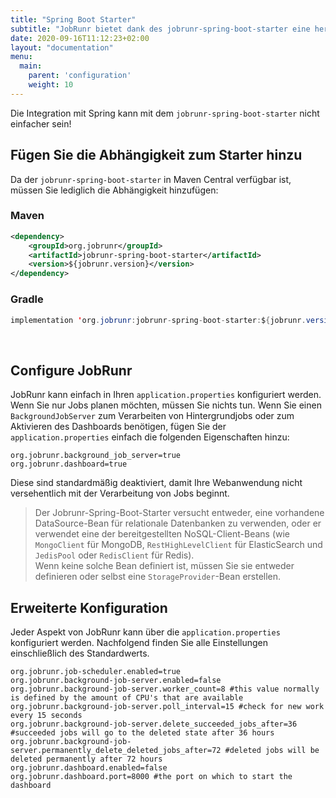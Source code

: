```yaml
---
title: "Spring Boot Starter"
subtitle: "JobRunr bietet dank des jobrunr-spring-boot-starter eine hervorragende Spring-unterstützung."
date: 2020-09-16T11:12:23+02:00
layout: "documentation"
menu: 
  main: 
    parent: 'configuration'
    weight: 10
---
```

Die Integration mit Spring kann mit dem `jobrunr-spring-boot-starter` nicht einfacher sein!

## Fügen Sie die Abhängigkeit zum Starter hinzu
Da der `jobrunr-spring-boot-starter` in Maven Central verfügbar ist, müssen Sie lediglich die Abhängigkeit hinzufügen:
### Maven
```xml
<dependency> 
    <groupId>org.jobrunr</groupId> 
    <artifactId>jobrunr-spring-boot-starter</artifactId> 
    <version>${jobrunr.version}</version> 
</dependency>
```

### Gradle
```java
implementation 'org.jobrunr:jobrunr-spring-boot-starter:${jobrunr.version}'
```
<br/>

## Configure JobRunr
JobRunr kann einfach in Ihren `application.properties` konfiguriert werden. Wenn Sie nur Jobs planen möchten, müssen Sie nichts tun. Wenn Sie einen `BackgroundJobServer` zum Verarbeiten von Hintergrundjobs oder zum Aktivieren des Dashboards benötigen, fügen Sie der `application.properties` einfach die folgenden Eigenschaften hinzu:

```
org.jobrunr.background_job_server=true
org.jobrunr.dashboard=true
```

Diese sind standardmäßig deaktiviert, damit Ihre Webanwendung nicht versehentlich mit der Verarbeitung von Jobs beginnt.


> Der Jobrunr-Spring-Boot-Starter versucht entweder, eine vorhandene DataSource-Bean für relationale Datenbanken zu verwenden, oder er verwendet eine der bereitgestellten NoSQL-Client-Beans (wie `MongoClient` für MongoDB, `RestHighLevelClient` für ElasticSearch und `JedisPool` oder `RedisClient` für Redis). <br/>
> Wenn keine solche Bean definiert ist, müssen Sie sie entweder definieren oder selbst eine `StorageProvider`-Bean erstellen.

## Erweiterte Konfiguration
Jeder Aspekt von JobRunr kann über die `application.properties` konfiguriert werden. Nachfolgend finden Sie alle Einstellungen einschließlich des Standardwerts.

```
org.jobrunr.job-scheduler.enabled=true
org.jobrunr.background-job-server.enabled=false
org.jobrunr.background-job-server.worker_count=8 #this value normally is defined by the amount of CPU's that are available
org.jobrunr.background-job-server.poll_interval=15 #check for new work every 15 seconds
org.jobrunr.background-job-server.delete_succeeded_jobs_after=36 #succeeded jobs will go to the deleted state after 36 hours
org.jobrunr.background-job-server.permanently_delete_deleted_jobs_after=72 #deleted jobs will be deleted permanently after 72 hours
org.jobrunr.dashboard.enabled=false
org.jobrunr.dashboard.port=8000 #the port on which to start the dashboard
```